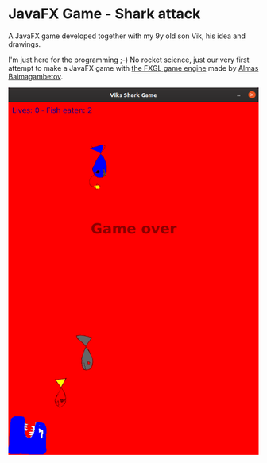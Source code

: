 # JavaFX Game - Shark attack

A JavaFX game developed together with my 9y old son Vik, his idea and drawings. 

I'm just here for the programming ;-)
No rocket science, just our very first attempt to make a JavaFX game with [the FXGL game engine](https://github.com/AlmasB/FXGL) made by [Almas Baimagambetov](https://twitter.com/AlmasBaim).

![Screenshot of the game](screenshot.png)
